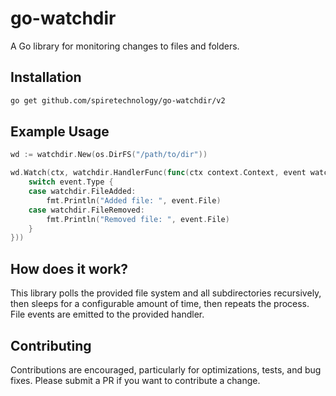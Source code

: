 # go-watchdir

A Go library for monitoring changes to files and folders.

## Installation

```sh
go get github.com/spiretechnology/go-watchdir/v2
```

## Example Usage

```go
wd := watchdir.New(os.DirFS("/path/to/dir"))

wd.Watch(ctx, watchdir.HandlerFunc(func(ctx context.Context, event watchdir.Event) {
    switch event.Type {
    case watchdir.FileAdded:
        fmt.Println("Added file: ", event.File)
    case watchdir.FileRemoved:
        fmt.Println("Removed file: ", event.File)
    }
}))
```

## How does it work?

This library polls the provided file system and all subdirectories recursively, then sleeps for a configurable amount of time, then repeats the process. File events are emitted to the provided handler.

## Contributing

Contributions are encouraged, particularly for optimizations, tests, and bug fixes. Please submit a PR if you want to contribute a change.
